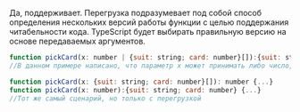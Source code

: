 Да, поддерживает. Перегрузка подразумевает под собой способ определения нескольких версий работы функции с целью поддержания читабельности кода. TypeScript будет выбирать правильную версию на основе передаваемых аргументов.
```javascript
function pickCard(x: number | {suit: string; card: number}[]):{suit: string; card: number} | number {...}
//В данном примере написано, что параметр x может принимать либо число, либо объект с 2-мя ключами. И в зависимости от этого возвращает либо объект, либо число.

function pickCard(x: {suit: string; card: number}[]): number {...}
function pickCard(x: number):{suit: string; card: number} {...}
//Тот же самый сценарий, но только с перегрузкой
```

